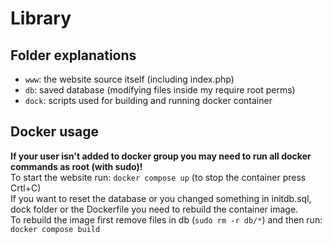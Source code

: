 # Library

## Folder explanations
- `www`: the website source itself (including index.php)
- `db`: saved database (modifying files inside my require root perms)
- `dock`: scripts used for building and running docker container

## Docker usage
**If your user isn't added to docker group you may need to run all docker commands as root (with sudo)!**
<br>
To start the website run: `docker compose up` (to stop the container press Crtl+C)
<br>
If you want to reset the database or you changed something in initdb.sql, dock folder or the Dockerfile you need to rebuild the container image.
<br>
To rebuild the image first remove files in db (`sudo rm -r db/*`) and then run: `docker compose build`
